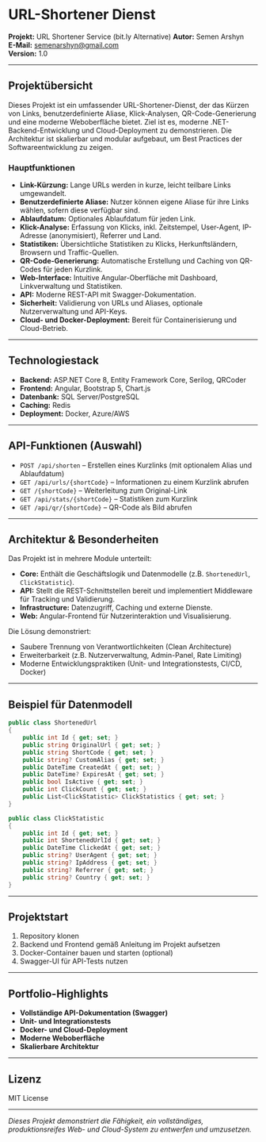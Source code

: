 # URL-Shortener Dienst

**Projekt:** URL Shortener Service (bit.ly Alternative)
**Autor:** Semen Arshyn  
**E-Mail:** semenarshyn@gmail.com  
**Version:** 1.0  

---

## Projektübersicht

Dieses Projekt ist ein umfassender URL-Shortener-Dienst, der das Kürzen von Links, benutzerdefinierte Aliase, Klick-Analysen, QR-Code-Generierung und eine moderne Weboberfläche bietet. Ziel ist es, moderne .NET-Backend-Entwicklung und Cloud-Deployment zu demonstrieren. Die Architektur ist skalierbar und modular aufgebaut, um Best Practices der Softwareentwicklung zu zeigen.

### Hauptfunktionen

- **Link-Kürzung:** Lange URLs werden in kurze, leicht teilbare Links umgewandelt.
- **Benutzerdefinierte Aliase:** Nutzer können eigene Aliase für ihre Links wählen, sofern diese verfügbar sind.
- **Ablaufdatum:** Optionales Ablaufdatum für jeden Link.
- **Klick-Analyse:** Erfassung von Klicks, inkl. Zeitstempel, User-Agent, IP-Adresse (anonymisiert), Referrer und Land.
- **Statistiken:** Übersichtliche Statistiken zu Klicks, Herkunftsländern, Browsern und Traffic-Quellen.
- **QR-Code-Generierung:** Automatische Erstellung und Caching von QR-Codes für jeden Kurzlink.
- **Web-Interface:** Intuitive Angular-Oberfläche mit Dashboard, Linkverwaltung und Statistiken.
- **API:** Moderne REST-API mit Swagger-Dokumentation.
- **Sicherheit:** Validierung von URLs und Aliases, optionale Nutzerverwaltung und API-Keys.
- **Cloud- und Docker-Deployment:** Bereit für Containerisierung und Cloud-Betrieb.

---

## Technologiestack

- **Backend:** ASP.NET Core 8, Entity Framework Core, Serilog, QRCoder
- **Frontend:** Angular, Bootstrap 5, Chart.js
- **Datenbank:** SQL Server/PostgreSQL
- **Caching:** Redis
- **Deployment:** Docker, Azure/AWS

---

## API-Funktionen (Auswahl)

- `POST /api/shorten` – Erstellen eines Kurzlinks (mit optionalem Alias und Ablaufdatum)
- `GET /api/urls/{shortCode}` – Informationen zu einem Kurzlink abrufen
- `GET /{shortCode}` – Weiterleitung zum Original-Link
- `GET /api/stats/{shortCode}` – Statistiken zum Kurzlink
- `GET /api/qr/{shortCode}` – QR-Code als Bild abrufen

---

## Architektur & Besonderheiten

Das Projekt ist in mehrere Module unterteilt:
- **Core:** Enthält die Geschäftslogik und Datenmodelle (z.B. `ShortenedUrl`, `ClickStatistic`).
- **API:** Stellt die REST-Schnittstellen bereit und implementiert Middleware für Tracking und Validierung.
- **Infrastructure:** Datenzugriff, Caching und externe Dienste.
- **Web:** Angular-Frontend für Nutzerinteraktion und Visualisierung.

Die Lösung demonstriert:
- Saubere Trennung von Verantwortlichkeiten (Clean Architecture)
- Erweiterbarkeit (z.B. Nutzerverwaltung, Admin-Panel, Rate Limiting)
- Moderne Entwicklungspraktiken (Unit- und Integrationstests, CI/CD, Docker)

---

## Beispiel für Datenmodell

```csharp
public class ShortenedUrl
{
    public int Id { get; set; }
    public string OriginalUrl { get; set; }
    public string ShortCode { get; set; }
    public string? CustomAlias { get; set; }
    public DateTime CreatedAt { get; set; }
    public DateTime? ExpiresAt { get; set; }
    public bool IsActive { get; set; }
    public int ClickCount { get; set; }
    public List<ClickStatistic> ClickStatistics { get; set; }
}

public class ClickStatistic
{
    public int Id { get; set; }
    public int ShortenedUrlId { get; set; }
    public DateTime ClickedAt { get; set; }
    public string? UserAgent { get; set; }
    public string? IpAddress { get; set; }
    public string? Referrer { get; set; }
    public string? Country { get; set; }
}
```

---

## Projektstart

1. Repository klonen
2. Backend und Frontend gemäß Anleitung im Projekt aufsetzen
3. Docker-Container bauen und starten (optional)
4. Swagger-UI für API-Tests nutzen

---

## Portfolio-Highlights

- **Vollständige API-Dokumentation (Swagger)**
- **Unit- und Integrationstests**
- **Docker- und Cloud-Deployment**
- **Moderne Weboberfläche**
- **Skalierbare Architektur**

---

## Lizenz

MIT License

---

*Dieses Projekt demonstriert die Fähigkeit, ein vollständiges, produktionsreifes Web- und Cloud-System zu entwerfen und umzusetzen.*
